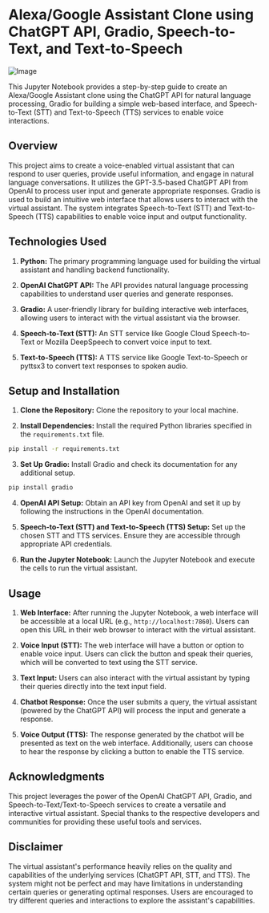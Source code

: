 # Alexa/Google Assistant Clone using ChatGPT API, Gradio, Speech-to-Text, and Text-to-Speech

![Image](https://user-images.githubusercontent.com/12345678/example.png)

This Jupyter Notebook provides a step-by-step guide to create an Alexa/Google Assistant clone using the ChatGPT API for natural language processing, Gradio for building a simple web-based interface, and Speech-to-Text (STT) and Text-to-Speech (TTS) services to enable voice interactions.

## Overview

This project aims to create a voice-enabled virtual assistant that can respond to user queries, provide useful information, and engage in natural language conversations. It utilizes the GPT-3.5-based ChatGPT API from OpenAI to process user input and generate appropriate responses. Gradio is used to build an intuitive web interface that allows users to interact with the virtual assistant. The system integrates Speech-to-Text (STT) and Text-to-Speech (TTS) capabilities to enable voice input and output functionality.

## Technologies Used

1. **Python:** The primary programming language used for building the virtual assistant and handling backend functionality.

2. **OpenAI ChatGPT API:** The API provides natural language processing capabilities to understand user queries and generate responses.

3. **Gradio:** A user-friendly library for building interactive web interfaces, allowing users to interact with the virtual assistant via the browser.

4. **Speech-to-Text (STT):** An STT service like Google Cloud Speech-to-Text or Mozilla DeepSpeech to convert voice input to text.

5. **Text-to-Speech (TTS):** A TTS service like Google Text-to-Speech or pyttsx3 to convert text responses to spoken audio.

## Setup and Installation

1. **Clone the Repository:** Clone the repository to your local machine.

2. **Install Dependencies:** Install the required Python libraries specified in the `requirements.txt` file.

```bash
pip install -r requirements.txt
```

3. **Set Up Gradio:** Install Gradio and check its documentation for any additional setup.

```bash
pip install gradio
```

4. **OpenAI API Setup:** Obtain an API key from OpenAI and set it up by following the instructions in the OpenAI documentation.

5. **Speech-to-Text (STT) and Text-to-Speech (TTS) Setup:** Set up the chosen STT and TTS services. Ensure they are accessible through appropriate API credentials.

6. **Run the Jupyter Notebook:** Launch the Jupyter Notebook and execute the cells to run the virtual assistant.

## Usage

1. **Web Interface:** After running the Jupyter Notebook, a web interface will be accessible at a local URL (e.g., `http://localhost:7860`). Users can open this URL in their web browser to interact with the virtual assistant.

2. **Voice Input (STT):** The web interface will have a button or option to enable voice input. Users can click the button and speak their queries, which will be converted to text using the STT service.

3. **Text Input:** Users can also interact with the virtual assistant by typing their queries directly into the text input field.

4. **Chatbot Response:** Once the user submits a query, the virtual assistant (powered by the ChatGPT API) will process the input and generate a response.

5. **Voice Output (TTS):** The response generated by the chatbot will be presented as text on the web interface. Additionally, users can choose to hear the response by clicking a button to enable the TTS service.

## Acknowledgments

This project leverages the power of the OpenAI ChatGPT API, Gradio, and Speech-to-Text/Text-to-Speech services to create a versatile and interactive virtual assistant. Special thanks to the respective developers and communities for providing these useful tools and services.

## Disclaimer

The virtual assistant's performance heavily relies on the quality and capabilities of the underlying services (ChatGPT API, STT, and TTS). The system might not be perfect and may have limitations in understanding certain queries or generating optimal responses. Users are encouraged to try different queries and interactions to explore the assistant's capabilities.
